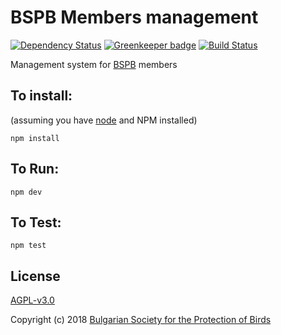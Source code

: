 # BSPB Members management

[![Dependency Status](https://david-dm.org/BspbOrg/members-web.svg?style=flat-square)](https://david-dm.org/BspbOrg/members-web)
[![Greenkeeper badge](https://badges.greenkeeper.io/BspbOrg/members-web.svg)](https://greenkeeper.io/)
[![Build Status](https://travis-ci.org/BspbOrg/members-web.svg?branch=master)](https://travis-ci.org/BspbOrg/members-web)

Management system for [BSPB](http://bspb.org/) members

## To install:
(assuming you have [node](http://nodejs.org/) and NPM installed)

`npm install`

## To Run:
`npm dev`

## To Test:
`npm test`

## License

[AGPL-v3.0](LICENSE)

Copyright (c) 2018 [Bulgarian Society for the Protection of Birds](http://bspb.org)
